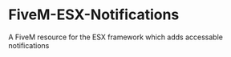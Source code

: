 # FiveM-ESX-Notifications
A FiveM resource for the ESX framework which adds accessable notifications
